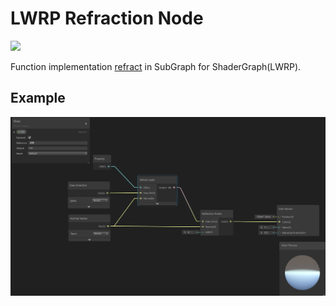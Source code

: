 LWRP Refraction Node
====================

<p align="left"> <img src="https://github.com/RoBit666/LWRP-Refraction/blob/master/readme-img/GIF.gif"> </p>

Function implementation [refract] in SubGraph for ShaderGraph(LWRP).

Example
-------
<p align="center"> <img src="https://github.com/RoBit666/LWRP-Refraction/blob/master/readme-img/ShaderGraph-Fake-Glass.png"> </p>

[refract]: https://www.khronos.org/registry/OpenGL-Refpages/gl4/html/refract.xhtml

